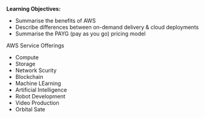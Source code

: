 **Learning Objectives:**
- Summarise the benefits of AWS
- Describe differences between on-demand delivery & cloud deployments
- Summarise the PAYG (pay as you go) pricing model

AWS Service Offerings
- Compute
- Storage
- Network Scurity
- Blockchain
- Machine LEarning
- Artificial Intelligence
- Robot Development
- Video Production
- Orbital Sate